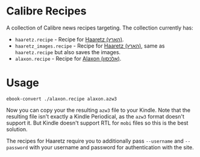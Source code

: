 # Calibre Recipes

A collection of Calibre news recipes targeting. The collection currently has:

 * `haaretz.recipe` - Recipe for [Haaretz (הארץ)](http://www.haaretz.co.il).
 * `haaretz_images.recipe` - Recipe for [Haaretz (הארץ)](http://www.haaretz.co.il), same as `haaretz.recipe` but also saves the images.
 * `alaxon.recipe` - Recipe for [Alaxon (אלכסון)](http://www.alaxon.co.il/).

# Usage
```
ebook-convert ./alaxon.recipe alaxon.azw3
```

Now you can copy your the resulting `azw3` file to your Kindle. Note that the resulting file isn't exactly a Kindle Periodical, as the `azw3` format doesn't support it. But Kindle doesn't support RTL for `mobi` files so this is the best solution. 

The recipes for Haaretz require you to additionally pass `--username` and `--password` with your username and password for authentication with the site.
